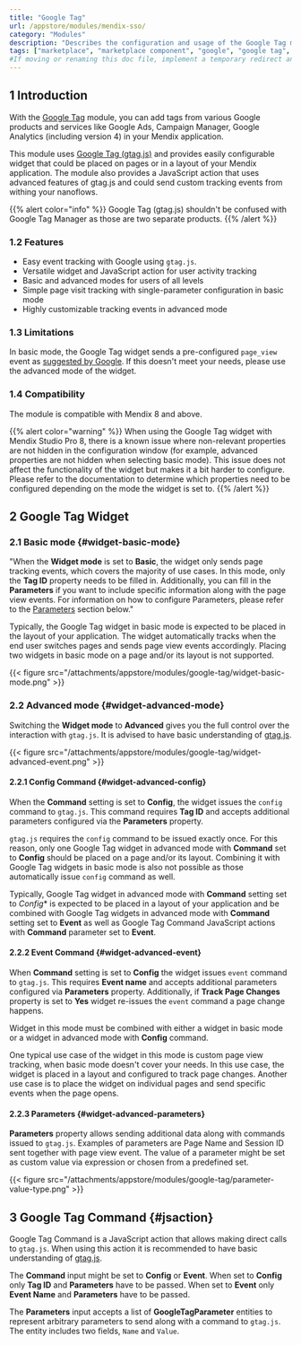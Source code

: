 ```yaml
---
title: "Google Tag"
url: /appstore/modules/mendix-sso/
category: "Modules"
description: "Describes the configuration and usage of the Google Tag module, which is available in the Mendix Marketplace."
tags: ["marketplace", "marketplace component", "google", "google tag", "google analytics", "google ads", "google tag manager", "platform support"]
#If moving or renaming this doc file, implement a temporary redirect and let the respective team know they should update the URL in the product. See Mapping to Products for more details.
---
```


## 1 Introduction

With the [Google Tag](https://marketplace.mendix.com/link/component/207519/) module, you can add tags from various Google products and services like Google Ads, Campaign Manager, Google Analytics (including version 4) in your Mendix application.

This module uses [Google Tag (gtag.js)](https://developers.google.com/tag-platform/gtagjs) and provides easily configurable widget that could be placed on pages or in a layout of your Mendix application. The module also provides a JavaScript action that uses advanced features of gtag.js and could send custom tracking events from withing your nanoflows.

{{% alert color="info" %}}
Google Tag (gtag.js) shouldn't be confused with Google Tag Manager as those are two separate products.
{{% /alert %}}

### 1.2 Features

* Easy event tracking with Google using `gtag.js`.
* Versatile widget and JavaScript action for user activity tracking
* Basic and advanced modes for users of all levels
* Simple page visit tracking with single-parameter configuration in basic mode
* Highly customizable tracking events in advanced mode

### 1.3 Limitations

In basic mode, the Google Tag widget sends a pre-configured `page_view` event as [suggested by Google](https://developers.google.com/tag-platform/gtagjs/reference/events#page_view). If this doesn't meet your needs, please use the advanced mode of the widget.

### 1.4 Compatibility

The module is compatible with Mendix 8 and above.

{{% alert color="warning" %}}
When using the Google Tag widget with Mendix Studio Pro 8, there is a known issue where non-relevant properties are not hidden in the configuration window (for example, advanced properties are not hidden when selecting basic mode). This issue does not affect the functionality of the widget but makes it a bit harder to configure. Please refer to the documentation to determine which properties need to be configured depending on the mode the widget is set to.
{{% /alert %}}


## 2 Google Tag Widget

### 2.1 Basic mode {#widget-basic-mode}

"When the **Widget mode** is set to **Basic**, the widget only sends page tracking events, which covers the majority of use cases. In this mode, only the **Tag ID** property needs to be filled in. Additionally, you can fill in the **Parameters** if you want to include specific information along with the page view events. For information on how to configure Parameters, please refer to the [Parameters](#widget-advanced-parameters) section below."

Typically, the Google Tag widget in basic mode is expected to be placed in the layout of your application. The widget automatically tracks when the end user switches pages and sends page view events accordingly. Placing two widgets in basic mode on a page and/or its layout is not supported.

{{< figure src="/attachments/appstore/modules/google-tag/widget-basic-mode.png" >}}

### 2.2 Advanced mode {#widget-advanced-mode}

Switching the **Widget mode** to **Advanced** gives you the full control over the interaction with `gtag.js`. It is advised to have basic understanding of [gtag.js](https://developers.google.com/tag-platform/gtagjs).

{{< figure src="/attachments/appstore/modules/google-tag/widget-advanced-event.png" >}}

#### 2.2.1 Config Command {#widget-advanced-config}

When the **Command** setting is set to **Config**, the widget issues the `config` command to `gtag.js`. This command requires **Tag ID** and accepts additional parameters configured via the **Parameters** property.

`gtag.js` requires the `config` command to be issued exactly once. For this reason, only one Google Tag widget in advanced mode with **Command** set to **Config** should be placed on a page and/or its layout. Combining it with Google Tag widgets in basic mode is also not possible as those automatically issue `config` command as well.

Typically, Google Tag widget in advanced mode with **Command** setting set to *Config** is expected to be placed in a layout of your application and be combined with Google Tag widgets in advanced mode with **Command** setting set to **Event** as well as Google Tag Command JavaScript actions with **Command** parameter set to **Event**.

#### 2.2.2 Event Command {#widget-advanced-event}

When **Command** setting is set to **Config** the widget issues `event` command to `gtag.js`. This requires **Event name** and accepts additional parameters configured via **Parameters** property. Additionally, if **Track Page Changes** property is set to **Yes** widget re-issues the `event` command a page change happens.

Widget in this mode must be combined with either a widget in basic mode or a widget in advanced mode with **Config** command.

One typical use case of the widget in this mode is custom page view tracking, when basic mode doesn't cover your needs. In this use case, the widget is placed in a layout and configured to track page changes. Another use case is to place the widget on individual pages and send specific events when the page opens.

#### 2.2.3 Parameters {#widget-advanced-parameters}

**Parameters** property allows sending additional data along with commands issued to `gtag.js`. Examples of parameters are Page Name and Session ID sent together with page view event. The value of a parameter might be set as custom value via expression or chosen from a predefined set. 

{{< figure src="/attachments/appstore/modules/google-tag/parameter-value-type.png" >}}

## 3 Google Tag Command {#jsaction}

Google Tag Command is a JavaScript action that allows making direct calls to `gtag.js`. When using this action it is recommended to have basic understanding of [gtag.js](https://developers.google.com/tag-platform/gtagjs).

The **Command** input might be set to **Config** or **Event**. When set to **Config** only **Tag ID** and **Parameters** have to be passed. When set to **Event** only **Event Name** and **Parameters** have to be passed.

The **Parameters** input accepts a list of **GoogleTagParameter** entities to represent arbitrary parameters to send along with a command to `gtag.js`. The entity includes two fields, `Name` and `Value`.



